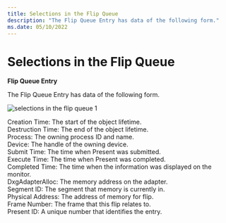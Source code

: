 ```yaml
---
title: Selections in the Flip Queue
description: "The Flip Queue Entry has data of the following form."
ms.date: 05/10/2022
---
```


# Selections in the Flip Queue

**Flip Queue Entry**  

The Flip Queue Entry has data of the following form.

![selections in the flip queue 1](\Images\selections-in-the-flip-queue-1.png)

Creation Time: The start of the object lifetime.  
Destruction Time: The end of the object lifetime.  
Process: The owning process ID and name.  
Device: The handle of the owning device.  
Submit Time: The time when Present was submitted.  
Execute Time: The time when Present was completed.  
Completed Time: The time when the information was displayed on the monitor.  
DxgAdapterAlloc: The memory address on the adapter.  
Segment ID: The segment that memory is currently in.  
Physical Address: The address of memory for flip.  
Frame Number: The frame that this flip relates to.  
Present ID: A unique number that identifies the entry.  
